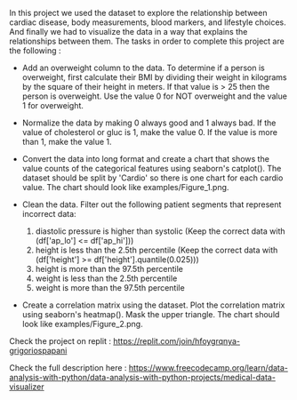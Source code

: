 In this project we used the dataset to explore the relationship between cardiac disease, body measurements, blood markers, and lifestyle choices. And finally we had to visualize the data in a way that explains the relationships between them. The tasks in order to complete this project are the following :

- Add an overweight column to the data. To determine if a person is overweight, first calculate their BMI by dividing their weight in kilograms by the square of their height in meters. If that value is > 25 then the person is overweight. Use the value 0 for NOT overweight and the value 1 for overweight.

- Normalize the data by making 0 always good and 1 always bad. If the value of cholesterol or gluc is 1, make the value 0. If the value is more than 1, make the value 1.

- Convert the data into long format and create a chart that shows the value counts of the categorical features using seaborn's catplot(). The dataset should be split by 'Cardio' so there is one chart for each cardio value. The chart should look like examples/Figure_1.png.

- Clean the data. Filter out the following patient segments that represent incorrect data:

  1. diastolic pressure is higher than systolic (Keep the correct data with (df['ap_lo'] <= df['ap_hi']))
  2. height is less than the 2.5th percentile (Keep the correct data with (df['height'] >= df['height'].quantile(0.025)))
  3. height is more than the 97.5th percentile
  4. weight is less than the 2.5th percentile
  5. weight is more than the 97.5th percentile

- Create a correlation matrix using the dataset. Plot the correlation matrix using seaborn's heatmap(). Mask the upper triangle. The chart should look like examples/Figure_2.png.

Check the project on replit : https://replit.com/join/hfoygrqnya-grigoriospapani

Check the full description here : https://www.freecodecamp.org/learn/data-analysis-with-python/data-analysis-with-python-projects/medical-data-visualizer
